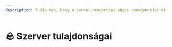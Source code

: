 ```yaml
---
description: Tudja meg, hogy a server.properties egyes csomópontjai mit jelentenek.
---
```


# 🪨 Szerver tulajdonságai
